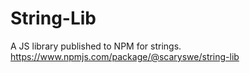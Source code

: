 # String-Lib

A JS library published to NPM for strings. https://www.npmjs.com/package/@scaryswe/string-lib
